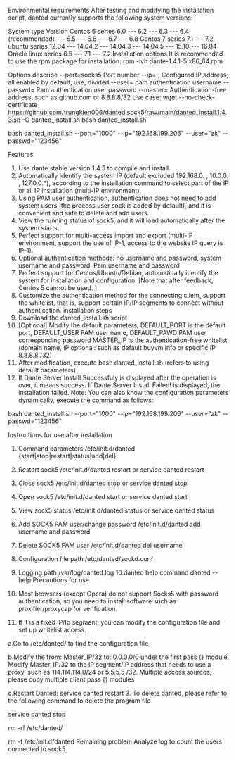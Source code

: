 Environmental requirements
After testing and modifying the installation script, danted currently supports the following system versions:

System type	Version
Centos 6 series	6.0
---	6.2
---	6.3
---	6.4 (recommended)
---	6.5
---	6.6
---	6.7
---	6.8
Centos 7 series	7.1
---	7.2
ubuntu series	12.04
---	14.04.2
---	14.04.3
---	14.04.5
---	15.10
---	16.04
Oracle linux series	6.5
---	7.1
---	7.2
Installation options
It is recommended to use the rpm package for installation: rpm -ivh dante-1.4.1-5.x86_64.rpm

Options	describe
--port=socks5	Port number
--ip=;;	Configured IP address, all enabled by default, use; divided
--user=	pam authentication username
--passwd=	Pam authentication user password
--master=	Authentication-free address, such as github.com or 8.8.8.8/32
Use case:
wget --no-check-certificate https://github.com/trungkien006/danted.sock5/raw/main/danted_install.1.4.3.sh -O danted_install.sh 
bash danted_install.sh

bash danted_install.sh --port="1000" --ip="192.168.199.206" --user="zk" --passwd="123456"

Features
1. Use dante stable version 1.4.3 to compile and install.
2. Automatically identify the system IP (default excluded 192.168.0. , 10.0.0. , 127.0.0.*), according to the installation command to select part of the IP or all IP installation (multi-IP environment).
3. Using PAM user authentication, authentication does not need to add system users (the process user sock is added by default), and it is convenient and safe to delete and add users.
4. View the running status of sock5, and it will load automatically after the system starts.
5. Perfect support for multi-access import and export (multi-IP environment, support the use of IP-1, access to the website IP query is IP-1).
6. Optional authentication methods: no username and password, system username and password, Pam username and password
7. Perfect support for Centos/Ubuntu/Debian, automatically identify the system for installation and configuration. [Note that after feedback, Centos 5 cannot be used. ]
8. Customize the authentication method for the connecting client, support the whitelist, that is, support certain IP/IP segments to connect without authentication.
installation steps
1. Download the danted_install.sh script
2. [Optional] Modify the default parameters, DEFAULT_PORT is the default port, DEFAULT_USER PAM user name, DEFAULT_PAWD PAM user corresponding password MASTER_IP is the authentication-free whitelist (domain name, IP optional: such as default buyvm.info or specific IP 8.8.8.8 /32)
3. After modification, execute bash danted_install.sh (refers to using default parameters)
4. If Dante Server Install Successfuly is displayed after the operation is over, it means success. If Dante Server Install Failed! is displayed, the installation failed.
Note: You can also know the configuration parameters dynamically, execute the command as follows:

bash danted_install.sh --port="1000" --ip="192.168.199.206" --user="zk" --passwd="123456"

Instructions for use after installation
1. Command parameters /etc/init.d/danted {start|stop|restart|status|add|del}
2. Restart sock5 /etc/init.d/danted restart or service danted restart
3. Close sock5 /etc/init.d/danted stop or service danted stop
4. Open sock5 /etc/init.d/danted start or service danted start
5. View sock5 status /etc/init.d/danted status or service danted status
6. Add SOCK5 PAM user/change password /etc/init.d/danted add username and password
7. Delete SOCK5 PAM user /etc/init.d/danted del username
8. Configuration file path /etc/danted/sockd.conf
9. Logging path /var/log/danted.log
10.danted help command danted --help
Precautions for use
1. Most browsers (except Opera) do not support Socks5 with password authentication, so you need to install software such as proxifier/proxycap for verification.

2. If it is a fixed IP/Ip segment, you can modify the configuration file and set up whitelist access.

  a.Go to /etc/danted/ to find the configuration file

  b.Modify the from: Master_IP/32 to: 0.0.0.0/0 under the first pass {} module. Modify Master_IP/32 to the IP segment/IP address that needs to use a proxy, such as 114.114.114.0/24 or 5.5.5.5 /32. Multiple access sources, please copy multiple client pass {} modules
  
  c.Restart Danted: service danted restart
3. To delete danted, please refer to the following command to delete the program file

  service danted stop

  rm -rf /etc/danted/

  rm -f /etc/init.d/danted
Remaining problem
Analyze log to count the users connected to sock5.
